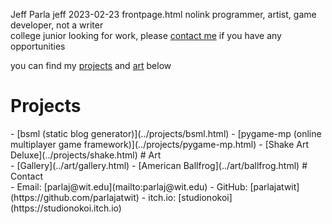 Jeff Parla
jeff
2023-02-23
frontpage.html
nolink
programmer, artist, game developer, not a writer  
college junior looking for work, please [contact me](#contact) if you have any opportunities  

you can find my [projects](#projects) and [art](#art) below  

# Projects
<div id="projects"></div>
- [bsml (static blog generator)](../projects/bsml.html)
- [pygame-mp (online multiplayer game framework)](../projects/pygame-mp.html)
- [Shake Art Deluxe](../projects/shake.html)
# Art
<div id="art"></div>
- [Gallery](../art/gallery.html)
- [American Ballfrog](../art/ballfrog.html)
# Contact
<div id="contact"></div>
- Email: [parlaj@wit.edu](mailto:parlaj@wit.edu)
- GitHub: [parlajatwit](https://github.com/parlajatwit)
- itch.io: [studionokoi](https://studionokoi.itch.io)
